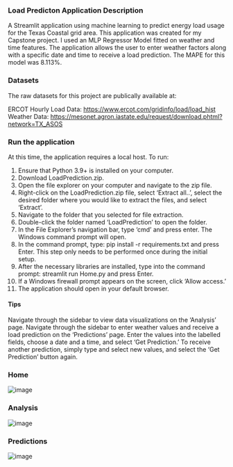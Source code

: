 ### Load Predicton Application Description
A Streamlit application using machine learning to predict energy load usage for the Texas Coastal grid area. This application was created for my Capstone project.
I used an MLP Regressor Model fitted on weather and time features. The application allows the user to enter weather factors along with a specific date and time to receive a load prediction.
The MAPE for this model was 8.113%.


### Datasets
The raw datasets for this project are publically available at:

ERCOT Hourly Load Data: https://www.ercot.com/gridinfo/load/load_hist  
Weather Data: https://mesonet.agron.iastate.edu/request/download.phtml?network=TX_ASOS

### Run the application
At this time, the application requires a local host. To run: 

1. Ensure that Python 3.9+ is installed on your computer.
2. Download LoadPrediction.zip. 
3. Open the file explorer on your computer and navigate to the zip file. 
4. Right-click on the LoadPrediction.zip file, select ‘Extract all..’, select the desired folder where you 
would like to extract the files, and select ‘Extract’. 
5. Navigate to the folder that you selected for file extraction. 
6. Double-click the folder named ‘LoadPrediction’ to open the folder.
7. In the File Explorer’s navigation bar, type ‘cmd’ and press enter. The Windows command 
prompt will open.
8. In the command prompt, type: pip install -r requirements.txt and press Enter. This step only 
needs to be performed once during the initial setup.
9. After the necessary libraries are installed, type into the command prompt: streamlit run 
Home.py and press Enter.
10. If a Windows firewall prompt appears on the screen, click ‘Allow access.’
11. The application should open in your default browser. 

#### Tips
Navigate through the sidebar to view data visualizations on the ‘Analysis’ page.
Navigate through the sidebar to enter weather values and receive a load prediction on the 
‘Predictions’ page. Enter the values into the labelled fields, choose a date and a time, and select 
‘Get Prediction.’ To receive another prediction, simply type and select new values, and select 
the ‘Get Prediction’ button again.

### Home
![image](https://github.com/abw2861/LoadPredictionModel/assets/103956143/2749e417-90ba-4e6c-9626-e5a872a10f1a)

### Analysis
![image](https://github.com/abw2861/LoadPredictionModel/assets/103956143/3ea92438-eb37-44be-8066-fa5565e0234f)

### Predictions
![image](https://github.com/abw2861/LoadPredictionModel/assets/103956143/2b05f48a-9fc8-4c6c-8d37-89eec39baecc)

